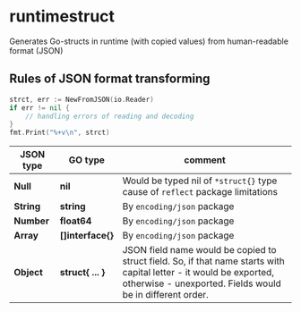 # runtimestruct
Generates Go-structs in runtime (with copied values) from human-readable format (JSON)

## Rules of JSON format transforming

```go
strct, err := NewFromJSON(io.Reader)
if err != nil {
    // handling errors of reading and decoding
}
fmt.Print("%+v\n", strct)
```

| JSON type | GO type         | comment |
| ---       | ---             | ---     |
| **Null**  | **nil**         | Would be typed nil of `*struct{}` type cause of `reflect` package limitations |
| **String**| **string**       | By `encoding/json` package |
| **Number**| **float64**      | By `encoding/json` package |
| **Array** | **[]interface{}**| By `encoding/json` package |
| **Object**| **struct{ ... }**| JSON field name would be copied to struct field. So, if that name starts with capital letter - it would be exported, otherwise - unexported. Fields would be in different order. |
